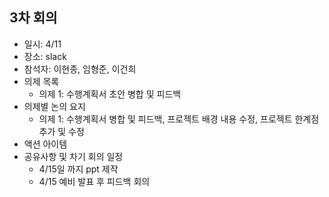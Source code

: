 ## 3차 회의
* 일시: 4/11
* 장소: slack
* 참석자: 이현종, 임형준, 이건희
* 의제 목록
    * 의제 1: 수행계획서 초안 병합 및 피드백
* 의제별 논의 요지  
    * 의제 1: 수행계획서 병합 및 피드백, 프로젝트 배경 내용 수정, 프로젝트 한계점 추가 및 수정
* 액션 아이템
* 공유사항 및 차기 회의 일정
    * 4/15일 까지 ppt 제작
    * 4/15 예비 발표 후 피드백 회의
